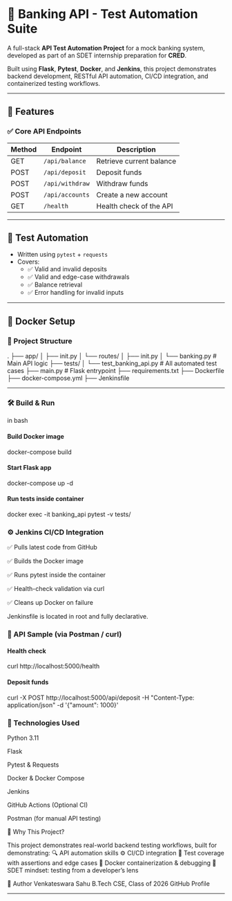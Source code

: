 # 🏦 Banking API - Test Automation Suite

A full-stack **API Test Automation Project** for a mock banking system, developed as part of an SDET internship preparation for **CRED**.

Built using **Flask**, **Pytest**, **Docker**, and **Jenkins**, this project demonstrates backend development, RESTful API automation, CI/CD integration, and containerized testing workflows.

---

## 📌 Features

### ✅ Core API Endpoints
| Method | Endpoint            | Description                      |
|--------|---------------------|----------------------------------|
| GET    | `/api/balance`      | Retrieve current balance         |
| POST   | `/api/deposit`      | Deposit funds                    |
| POST   | `/api/withdraw`     | Withdraw funds                   |
| POST   | `/api/accounts`     | Create a new account             |
| GET    | `/health`           | Health check of the API          |

---

## 🧪 Test Automation

- Written using `pytest` + `requests`
- Covers:
  - ✅ Valid and invalid deposits
  - ✅ Valid and edge-case withdrawals
  - ✅ Balance retrieval
  - ✅ Error handling for invalid inputs

---

## 🐳 Docker Setup

### 📁 Project Structure

.
├── app/
│ ├── init.py
│ └── routes/
│ ├── init.py
│ └── banking.py # Main API logic
├── tests/
│ └── test_banking_api.py # All automated test cases
├── main.py # Flask entrypoint
├── requirements.txt
├── Dockerfile
├── docker-compose.yml
├── Jenkinsfile

---

### 🛠️ Build & Run

 in bash
#### Build Docker image
docker-compose build

#### Start Flask app
docker-compose up -d

#### Run tests inside container
docker exec -it banking_api pytest -v tests/

### ⚙️ Jenkins CI/CD Integration

✅ Pulls latest code from GitHub

✅ Builds the Docker image

✅ Runs pytest inside the container

✅ Health-check validation via curl

✅ Cleans up Docker on failure

Jenkinsfile is located in root and fully declarative.

### 📂 API Sample (via Postman / curl)

#### Health check
curl http://localhost:5000/health

#### Deposit funds
curl -X POST http://localhost:5000/api/deposit -H "Content-Type: application/json" -d '{"amount": 1000}'

### 📄 Technologies Used

Python 3.11

Flask

Pytest & Requests

Docker & Docker Compose

Jenkins

GitHub Actions (Optional CI)

Postman (for manual API testing)

💼 Why This Project?

This project demonstrates real-world backend testing workflows, built for demonstrating:
🔍 API automation skills
⚙️ CI/CD integration
🧪 Test coverage with assertions and edge cases
🐳 Docker containerization & debugging
🧠 SDET mindset: testing from a developer’s lens

📧 Author
Venkateswara Sahu
B.Tech CSE, Class of 2026
GitHub Profile

---
